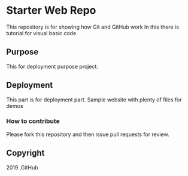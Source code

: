 # Starter Web Repo

This repository is for showing how Git and GitHub work
In this there is tutorial for visual basic code.

## Purpose

This for deployment purpose project.
## Deployment

This part is for deployment part.
Sample website with plenty of files for demos

### How to contribute

Please fork this repository and then issue pull requests for review.

## Copyright
2019 .GitHub

